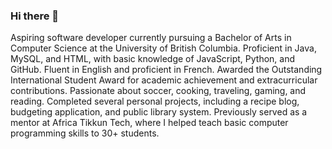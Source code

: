 ### Hi there 👋

<!--
**mnkd246/mnkd246** is a ✨ _special_ ✨ repository because its `README.md` (this file) appears on your GitHub profile.

Here are some ideas to get you started:

- 🔭 I’m currently working on ...
- 🌱 I’m currently learning ...
- 👯 I’m looking to collaborate on ...
- 🤔 I’m looking for help with ...
- 💬 Ask me about ...
- 📫 How to reach me: ...
- 😄 Pronouns: ...
- ⚡ Fun fact: ...
-->

Aspiring software developer currently pursuing a Bachelor of Arts in Computer Science at the University of British Columbia. Proficient in Java, MySQL, and HTML, with basic knowledge of JavaScript, Python, and GitHub. Fluent in English and proficient in French. Awarded the Outstanding International Student Award for academic achievement and extracurricular contributions. Passionate about soccer, cooking, traveling, gaming, and reading. Completed several personal projects, including a recipe blog, budgeting application, and public library system. Previously served as a mentor at Africa Tikkun Tech, where I helped teach basic computer programming skills to 30+ students.
